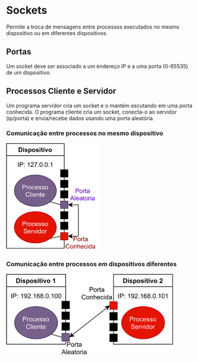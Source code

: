 # Sockets
Permite a troca de mensagens entre processos executados no mesmo dispositivo ou em diferentes dispositivos.

## Portas
Um socket deve ser associado a um endereço IP e a uma porta (0-65535) de um dispositivo.

## Processos Cliente e Servidor
Um programa servidor cria um socket e o mantém escutando em uma porta conhecida. O programa cliente cria um socket, conecta-o ao servidor (ip/porta) e envia/recebe dados usando uma porta aleatória.

### Comunicação entre processos no mesmo dispositivo
<img src="https://github.com/Garrocho/sockets/blob/main/mesmo_dispositivo.png" width="250">

### Comunicação entre processos em dispositivos diferentes
<img src="https://github.com/Garrocho/sockets/blob/main/diferentes_dispositivos.png" width="450">
